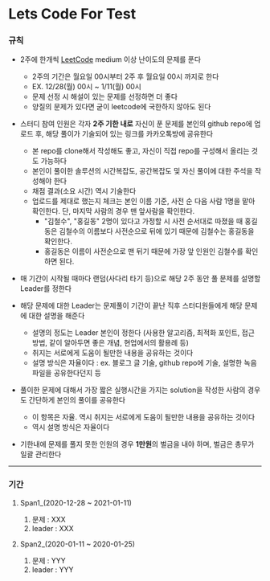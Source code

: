 Lets Code For Test
=============

### 규칙
- 2주에 한개씩 [LeetCode](https://leetcode.com/, "LeetCode link") medium 이상 난이도의 문제를 푼다
  - 2주의 기간은 월요일 00시부터 2주 후 월요일 00시 까지로 한다
  - EX. 12/28(월) 00시 ~ 1/11(월) 00시
  - 문제 선정 시 해설이 있는 문제를 선정하면 더 좋다
  - 양질의 문제가 있다면 굳이 leetcode에 국한하지 않아도 된다
  
- 스터디 참여 인원은 각자 **2주 기한 내로** 자신이 푼 문제를 본인의 github repo에 업로드 후, 해당 풀이가 기술되어 있는 링크를 카카오톡방에 공유한다 
  - 본 repo를 clone해서 작성해도 좋고, 자신이 직접 repo를 구성해서 올리는 것도 가능하다
  - 본인이 풀이한 솔루션의 시간복잡도, 공간복잡도 및 자신 풀이에 대한 주석을 작성해야 한다
  - 채점 결과(소요 시간) 역시 기술한다
  - 업로드를 제대로 했는지 체크는 본인 이름 기준, 사전 순 다음 사람 1명을 맡아 확인한다. 단, 마지막 사람의 경우 맨 앞사람을 확인한다.
    - "김철수", "홍길동" 2명이 있다고 가정할 시 사전 순서대로 따졌을 때 홍길동은 김철수의 이름보다 사전순으로 뒤에 있기 때문에 김철수는 홍길동을 확인한다.
    - 홍길동은 이름이 사전순으로 맨 뒤기 때문에 가장 앞 인원인 김철수를 확인하면 된다.
  
- 매 기간이 시작될 때마다 랜덤(사다리 타기 등)으로 해당 2주 동안 풀 문제를 설명할 Leader를 정한다

- 해당 문제에 대한 Leader는 문제풀이 기간이 끝난 직후 스터디원들에게 해당 문제에 대한 설명을 해준다
  - 설명의 정도는 Leader 본인이 정한다 (사용한 알고리즘, 최적화 포인트, 접근 방법, 같이 알아두면 좋은 개념, 현업에서의 활용례 등)
  - 취지는 서로에게 도움이 될만한 내용을 공유하는 것이다
  - 설명 방식은 자율이다 : ex. 블로그 글 기술, github repo에 기술, 설명한 녹음파일을 공유한다던지 등
  
- 풀이한 문제에 대해서 가장 짧은 실행시간을 가지는 solution을 작성한 사람의 경우도 간단하게 본인의 풀이를 공유한다
  - 이 항목은 자율. 역시 취지는 서로에게 도움이 될만한 내용을 공유하는 것이다
  - 역시 설명 방식은 자율이다
  
- 기한내에 문제를 풀지 못한 인원의 경우 **1만원**의 벌금을 내야 하며, 벌금은 총무가 일괄 관리한다 

*** 

### 기간

1. Span1_(2020-12-28 ~ 2021-01-11)
    1. 문제 : XXX
    2. leader : XXX

2. Span2_(2020-01-11 ~ 2020-01-25)
    1. 문제 : YYY
    2. leader : YYY
